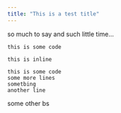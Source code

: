 ```yaml
---
title: "This is a test title"
---
```


so much to say and such little time...


```
this is some code
```

`this is inline`




```bash=
this is some code
some more lines
sometbing
another line
```

some other bs
